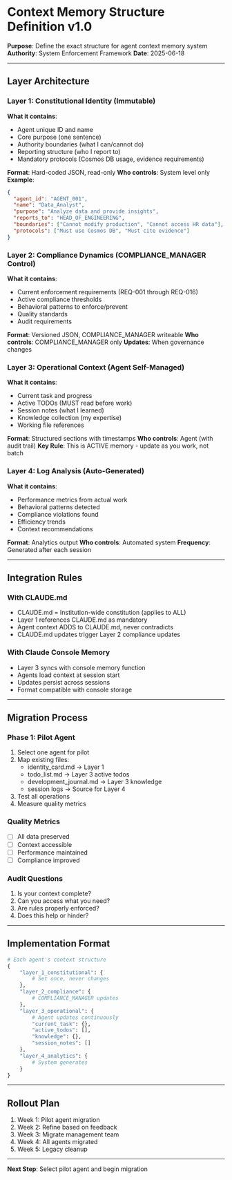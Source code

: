 # Context Memory Structure Definition v1.0
**Purpose**: Define the exact structure for agent context memory system
**Authority**: System Enforcement Framework
**Date**: 2025-06-18

---

## Layer Architecture

### Layer 1: Constitutional Identity (Immutable)
**What it contains**:
- Agent unique ID and name
- Core purpose (one sentence)
- Authority boundaries (what I can/cannot do)
- Reporting structure (who I report to)
- Mandatory protocols (Cosmos DB usage, evidence requirements)

**Format**: Hard-coded JSON, read-only
**Who controls**: System level only
**Example**:
```json
{
  "agent_id": "AGENT_001",
  "name": "Data_Analyst",
  "purpose": "Analyze data and provide insights",
  "reports_to": "HEAD_OF_ENGINEERING",
  "boundaries": ["Cannot modify production", "Cannot access HR data"],
  "protocols": ["Must use Cosmos DB", "Must cite evidence"]
}
```

### Layer 2: Compliance Dynamics (COMPLIANCE_MANAGER Control)
**What it contains**:
- Current enforcement requirements (REQ-001 through REQ-016)
- Active compliance thresholds
- Behavioral patterns to enforce/prevent
- Quality standards
- Audit requirements

**Format**: Versioned JSON, COMPLIANCE_MANAGER writeable
**Who controls**: COMPLIANCE_MANAGER only
**Updates**: When governance changes

### Layer 3: Operational Context (Agent Self-Managed)
**What it contains**:
- Current task and progress
- Active TODOs (MUST read before work)
- Session notes (what I learned)
- Knowledge collection (my expertise)
- Working file references

**Format**: Structured sections with timestamps
**Who controls**: Agent (with audit trail)
**Key Rule**: This is ACTIVE memory - update as you work, not batch

### Layer 4: Log Analysis (Auto-Generated)
**What it contains**:
- Performance metrics from actual work
- Behavioral patterns detected
- Compliance violations found
- Efficiency trends
- Context recommendations

**Format**: Analytics output
**Who controls**: Automated system
**Frequency**: Generated after each session

---

## Integration Rules

### With CLAUDE.md
- CLAUDE.md = Institution-wide constitution (applies to ALL)
- Layer 1 references CLAUDE.md as mandatory
- Agent context ADDS to CLAUDE.md, never contradicts
- CLAUDE.md updates trigger Layer 2 compliance updates

### With Claude Console Memory
- Layer 3 syncs with console memory function
- Agents load context at session start
- Updates persist across sessions
- Format compatible with console storage

---

## Migration Process

### Phase 1: Pilot Agent
1. Select one agent for pilot
2. Map existing files:
   - identity_card.md → Layer 1
   - todo_list.md → Layer 3 active todos
   - development_journal.md → Layer 3 knowledge
   - session logs → Source for Layer 4
3. Test all operations
4. Measure quality metrics

### Quality Metrics
- [ ] All data preserved
- [ ] Context accessible
- [ ] Performance maintained
- [ ] Compliance improved

### Audit Questions
1. Is your context complete?
2. Can you access what you need?
3. Are rules properly enforced?
4. Does this help or hinder?

---

## Implementation Format

```python
# Each agent's context structure
{
    "layer_1_constitutional": {
        # Set once, never changes
    },
    "layer_2_compliance": {
        # COMPLIANCE_MANAGER updates
    },
    "layer_3_operational": {
        # Agent updates continuously
        "current_task": {},
        "active_todos": [],
        "knowledge": {},
        "session_notes": []
    },
    "layer_4_analytics": {
        # System generates
    }
}
```

---

## Rollout Plan
1. Week 1: Pilot agent migration
2. Week 2: Refine based on feedback
3. Week 3: Migrate management team
4. Week 4: All agents migrated
5. Week 5: Legacy cleanup

---

**Next Step**: Select pilot agent and begin migration